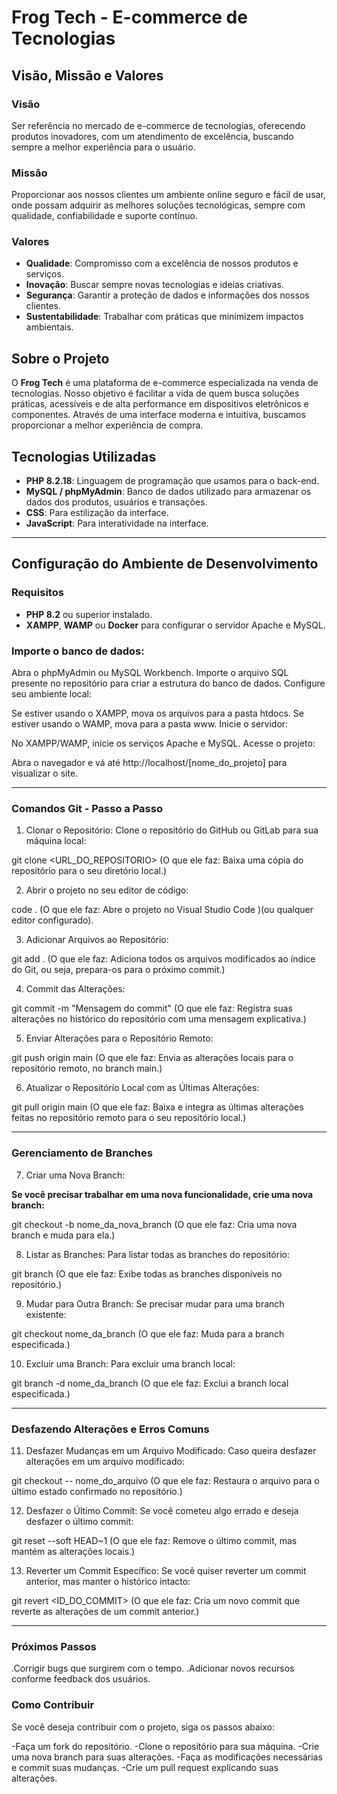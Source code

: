 # **Frog Tech - E-commerce de Tecnologias**

## **Visão, Missão e Valores**

### **Visão**
Ser referência no mercado de e-commerce de tecnologias, oferecendo produtos inovadores, com um atendimento de excelência, buscando sempre a melhor experiência para o usuário.

### **Missão**
Proporcionar aos nossos clientes um ambiente online seguro e fácil de usar, onde possam adquirir as melhores soluções tecnológicas, sempre com qualidade, confiabilidade e suporte contínuo.

### **Valores**
- **Qualidade**: Compromisso com a excelência de nossos produtos e serviços.
- **Inovação**: Buscar sempre novas tecnologias e ideias criativas.
- **Segurança**: Garantir a proteção de dados e informações dos nossos clientes.
- **Sustentabilidade**: Trabalhar com práticas que minimizem impactos ambientais.

## **Sobre o Projeto**

O **Frog Tech** é uma plataforma de e-commerce especializada na venda de tecnologias. Nosso objetivo é facilitar a vida de quem busca soluções práticas, acessíveis e de alta performance em dispositivos eletrônicos e componentes. Através de uma interface moderna e intuitiva, buscamos proporcionar a melhor experiência de compra.

## **Tecnologias Utilizadas**

- **PHP 8.2.18**: Linguagem de programação que usamos para o back-end.
- **MySQL / phpMyAdmin**: Banco de dados utilizado para armazenar os dados dos produtos, usuários e transações.
- **CSS**: Para estilização da interface.
- **JavaScript**: Para interatividade na interface.

---

## **Configuração do Ambiente de Desenvolvimento**

### **Requisitos**
- **PHP 8.2** ou superior instalado.
- **XAMPP**, **WAMP** ou **Docker** para configurar o servidor Apache e MySQL.

### **Importe o banco de dados:**

Abra o phpMyAdmin ou MySQL Workbench.
Importe o arquivo SQL presente no repositório para criar a estrutura do banco de dados.
Configure seu ambiente local:

Se estiver usando o XAMPP, mova os arquivos para a pasta htdocs.
Se estiver usando o WAMP, mova para a pasta www.
Inicie o servidor:

No XAMPP/WAMP, inicie os serviços Apache e MySQL.
Acesse o projeto:

Abra o navegador e vá até http://localhost/[nome_do_projeto] para visualizar o site.

---

### **Comandos Git - Passo a Passo**

1. Clonar o Repositório:
Clone o repositório do GitHub ou GitLab para sua máquina local:

git clone <URL_DO_REPOSITORIO>
(O que ele faz: Baixa uma cópia do repositório para o seu diretório local.)

2. Abrir o projeto no seu editor de código:

code .
(O que ele faz: Abre o projeto no Visual Studio Code )(ou qualquer editor configurado).

3. Adicionar Arquivos ao Repositório:

git add .
(O que ele faz: Adiciona todos os arquivos modificados ao índice do Git, ou seja, prepara-os para o próximo commit.)

4. Commit das Alterações:

git commit -m "Mensagem do commit"
(O que ele faz: Registra suas alterações no histórico do repositório com uma mensagem explicativa.)

5. Enviar Alterações para o Repositório Remoto:

git push origin main
(O que ele faz: Envia as alterações locais para o repositório remoto, no branch main.)

6. Atualizar o Repositório Local com as Últimas Alterações:

git pull origin main
(O que ele faz: Baixa e integra as últimas alterações feitas no repositório remoto para o seu repositório local.)

---

### **Gerenciamento de Branches**

7. Criar uma Nova Branch:

**Se você precisar trabalhar em uma nova funcionalidade, crie uma nova branch:**


git checkout -b nome_da_nova_branch
(O que ele faz: Cria uma nova branch e muda para ela.)

8. Listar as Branches:
Para listar todas as branches do repositório:

git branch
(O que ele faz: Exibe todas as branches disponíveis no repositório.)

9. Mudar para Outra Branch:
Se precisar mudar para uma branch existente:

git checkout nome_da_branch
(O que ele faz: Muda para a branch especificada.)

10. Excluir uma Branch:
Para excluir uma branch local:

git branch -d nome_da_branch
(O que ele faz: Exclui a branch local especificada.)

---

### **Desfazendo Alterações e Erros Comuns**

11. Desfazer Mudanças em um Arquivo Modificado:
Caso queira desfazer alterações em um arquivo modificado:

git checkout -- nome_do_arquivo
(O que ele faz: Restaura o arquivo para o último estado confirmado no repositório.)

12. Desfazer o Último Commit:
Se você cometeu algo errado e deseja desfazer o último commit:

git reset --soft HEAD~1
(O que ele faz: Remove o último commit, mas mantém as alterações locais.)

13. Reverter um Commit Específico:
Se você quiser reverter um commit anterior, mas manter o histórico intacto:

git revert <ID_DO_COMMIT>
(O que ele faz: Cria um novo commit que reverte as alterações de um commit anterior.)

---

### Próximos Passos

.Corrigir bugs que surgirem com o tempo.
.Adicionar novos recursos conforme feedback dos usuários.

### Como Contribuir

Se você deseja contribuir com o projeto, siga os passos abaixo:

-Faça um fork do repositório.
-Clone o repositório para sua máquina.
-Crie uma nova branch para suas alterações.
-Faça as modificações necessárias e commit suas mudanças.
-Crie um pull request explicando suas alterações.





